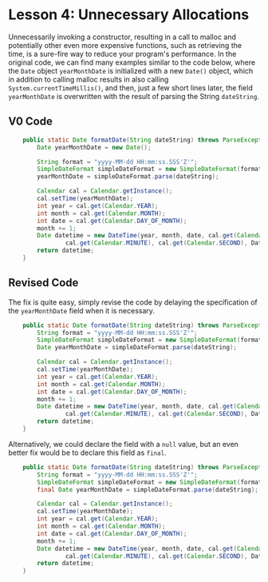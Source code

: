 # Lesson 4: Unnecessary Allocations
Unnecessarily invoking a constructor, resulting in a call to malloc and potentially other even more expensive functions, such as retrieving the time, is a sure-fire way to reduce your program's performance. In the original code, we can find many examples similar to the code below, where the `Date` object `yearMonthDate` is initialized with a new `Date()` object, which in addition to calling malloc results in also calling `System.currentTimeMillis()`, and then, just a few short lines later, the field `yearMonthDate` is overwritten with the result of parsing the String `dateString`. 

## V0 Code
```java
    public static Date formatDate(String dateString) throws ParseException {
        Date yearMonthDate = new Date();

        String format = "yyyy-MM-dd HH:mm:ss.SSS'Z'";
        SimpleDateFormat simpleDateFormat = new SimpleDateFormat(format);
        yearMonthDate = simpleDateFormat.parse(dateString);

        Calendar cal = Calendar.getInstance();
        cal.setTime(yearMonthDate);
        int year = cal.get(Calendar.YEAR);
        int month = cal.get(Calendar.MONTH);
        int date = cal.get(Calendar.DAY_OF_MONTH);
        month += 1;
        Date datetime = new DateTime(year, month, date, cal.get(Calendar.HOUR_OF_DAY),
                cal.get(Calendar.MINUTE), cal.get(Calendar.SECOND), DateTimeZone.UTC).toDate();
        return datetime;
    }
```

## Revised Code
The fix is quite easy, simply revise the code by delaying the specification of the `yearMonthDate` field when it is necessary.
```java
    public static Date formatDate(String dateString) throws ParseException {
        String format = "yyyy-MM-dd HH:mm:ss.SSS'Z'";
        SimpleDateFormat simpleDateFormat = new SimpleDateFormat(format);
        Date yearMonthDate = simpleDateFormat.parse(dateString);

        Calendar cal = Calendar.getInstance();
        cal.setTime(yearMonthDate);
        int year = cal.get(Calendar.YEAR);
        int month = cal.get(Calendar.MONTH);
        int date = cal.get(Calendar.DAY_OF_MONTH);
        month += 1;
        Date datetime = new DateTime(year, month, date, cal.get(Calendar.HOUR_OF_DAY),
                cal.get(Calendar.MINUTE), cal.get(Calendar.SECOND), DateTimeZone.UTC).toDate();
        return datetime;
    }
```

Alternatively, we could declare the field with a `null` value, but an even better fix would be to declare this field as `final`.
```java
    public static Date formatDate(String dateString) throws ParseException {
        String format = "yyyy-MM-dd HH:mm:ss.SSS'Z'";
        SimpleDateFormat simpleDateFormat = new SimpleDateFormat(format);
        final Date yearMonthDate = simpleDateFormat.parse(dateString);

        Calendar cal = Calendar.getInstance();
        cal.setTime(yearMonthDate);
        int year = cal.get(Calendar.YEAR);
        int month = cal.get(Calendar.MONTH);
        int date = cal.get(Calendar.DAY_OF_MONTH);
        month += 1;
        Date datetime = new DateTime(year, month, date, cal.get(Calendar.HOUR_OF_DAY),
                cal.get(Calendar.MINUTE), cal.get(Calendar.SECOND), DateTimeZone.UTC).toDate();
        return datetime;
    }
```